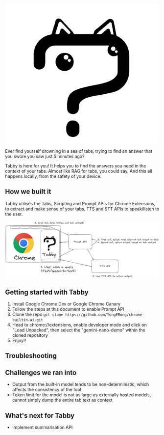 ![Tabby](https://github.com/YongERong/chrome-builtin-ai/blob/main/tabby.png?raw=True)

Ever find yourself drowning in a sea of tabs, trying to find an answer that you swore you saw just 5 minutes ago?

Tabby is here for you! It helps you to find the answers you need in the context of your tabs. Almost like RAG for tabs, you could say. And this all happens locally, from the safety of your device.

## How we built it
Tabby utilises the Tabs, Scripting and Prompt APIs for Chrome Extensions, to extract and make sense of your tabs. TTS and STT APIs to speak/listen to the user.

![Tabby_flow](https://github.com/YongERong/chrome-builtin-ai/blob/main/Tabby_flow.png?raw=True)

## Getting started with Tabby
1. Install Google Chrome Dev or Google Chrome Canary
2. Follow the steps at this document to enable Prompt API
3. Clone the repo
```git clone https://github.com/YongERong/chrome-builtin-ai.git```
4. Head to chrome://extensions, enable developer mode and click on "Load Unpacked", then select the "gemini-nano-demo" within the cloned repository
5. Enjoy!!

## Troubleshooting



## Challenges we ran into
- Output from the built-in model tends to be non-deterministic, which affects the consistency of the tool
- Token limit for the model is not as large as externally hosted models, cannot simply dump the entire tab text as context



## What's next for Tabby
- Implement summarisation API
